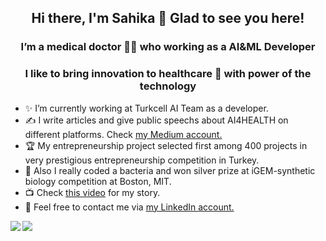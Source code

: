 <h2 align="center"> Hi there, I'm Sahika 👋 Glad to see you here!</h2>
<h3 align="center"> I’m a medical doctor 👩‍⚕️ who working as a AI&ML Developer</h2>
<h3 align="center"> I like to bring innovation to healthcare 🦾 with power of the technology</h3>

- ✨ I’m currently working at Turkcell AI Team as a developer.
- ✍ I write articles and give public speechs about AI4HEALTH on different platforms. Check <a href="https://medium.com/@sahika.betul">my Medium account.</a>
- 🏆 My entrepreneurship project selected first among 400 projects in very prestigious entrepreneurship competition in Turkey.
- 🔬 Also I really coded a bacteria and won silver prize at iGEM-synthetic biology competition at Boston, MIT.
- 📺 Check <a href="https://www.youtube.com/watch?v=uxEDlZqqCwM">this video</a> for my story. 
- 👯 Feel free to contact me via <a href="https://www.linkedin.com/in/sahikabetul/">my LinkedIn account.</a> 

<a href="https://github.com/anuraghazra/github-readme-stats">
  <img align="left" src="https://github-readme-stats.vercel.app/api?username=sahikabetul&count_private=true&show_icons=true&theme=buefy" />
</a>
<a href="https://github.com/anuraghazra/convoychat">
  <img align="center" src="https://github-readme-stats.vercel.app/api/top-langs/?username=sahikabetul&theme=buefy" />
</a>

